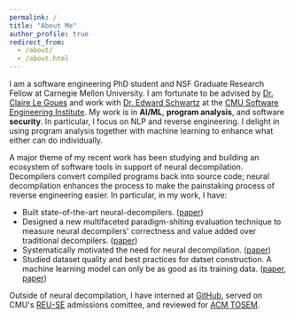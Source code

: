 ```yaml
---
permalink: /
title: "About Me"
author_profile: true
redirect_from: 
  - /about/
  - /about.html
---
```


I am a software engineering PhD student and NSF Graduate Research Fellow at Carnegie Mellon University.
I am fortunate to be advised by [Dr. Claire Le Goues](https://clairelegoues.com/) and work with [Dr. Edward Schwartz](https://edmcman.github.io/) at the [CMU Software Engineering Institute](https://www.sei.cmu.edu/).
My work is in **AI/ML**, **program analysis**, and software **security**.
In particular, I focus on NLP and reverse engineering.
I delight in using program analysis together with machine learning to enhance what either can do individually.

A major theme of my recent work has been studying and building an ecosystem of software tools in support of neural decompilation.
Decompilers convert compiled programs back into source code; neural decompilation enhances the process to make the painstaking process of reverse engineering easier.
In particular, in my work, I have:
- Built state-of-the-art neural-decompilers. ([paper](https://arxiv.org/pdf/2502.04536))
- Designed a new multifaceted paradigm-shiting evaluation technique to measure neural decompilers' correctness and value added over traditional decompilers. ([paper](https://arxiv.org/pdf/2501.04811))
- Systematically motivated the need for neural decompilation. ([paper](https://www.usenix.org/system/files/sec23winter-prepub-381-dramko.pdf))
- Studied dataset quality and best practices for datset construction. A machine learning model can only be as good as its training data. ([paper](https://arxiv.org/pdf/2502.04536), [paper](https://dl.acm.org/doi/pdf/10.1145/3546946))

Outside of neural decompilation, I have interned at [GitHub](https://github.com/), served on CMU's [REU-SE](https://www.cmu.edu/scs/s3d/reuse/) admissions comittee, and reviewed for [ACM TOSEM](https://dl.acm.org/journal/tosem).